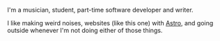 ---
---

I'm a musician, student, part-time software developer and writer.

I like making weird noises, websites (like this one) with [Astro](https://astro.build), and going outside whenever I'm not doing either of those things.

